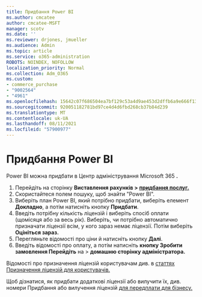 ```yaml
---
title: Придбання Power BI
ms.author: cmcatee
author: cmcatee-MSFT
manager: scotv
ms.date: ''
ms.reviewer: drjones, jmueller
ms.audience: Admin
ms.topic: article
ms.service: o365-administration
ROBOTS: NOINDEX, NOFOLLOW
localization_priority: Normal
ms.collection: Adm_O365
ms.custom:
- commerce_purchase
- "9002564"
- "4961"
ms.openlocfilehash: 15642c07f686504ea7bf129c53a4d9ae453d2dffb6a9e666f1312ed35acf9c16
ms.sourcegitcommit: 920051182781bd97ce4d4d6fbd268cb37b84d239
ms.translationtype: MT
ms.contentlocale: uk-UA
ms.lasthandoff: 08/11/2021
ms.locfileid: "57900977"
---
```

# <a name="purchase-power-bi"></a>Придбання Power BI

Power BI можна придбати в Центр адміністрування Microsoft 365 **.**

1. Перейдіть на сторінку **Виставлення рахунків > [придбання послуг.](https://go.microsoft.com/fwlink/p/?linkid=868433)**
2. Скористайтеся полем пошуку, щоб знайти "Power BI".
3. Виберіть план Power BI, який потрібно придбати, виберіть елемент **Докладно**, а потім натисніть кнопку **Придбати**.
4. Введіть потрібну кількість ліцензій і виберіть спосіб оплати (щомісяця або за весь рік). Виберіть, чи потрібно автоматично призначати ліцензії всім, у кого зараз немає ліцензії. Потім виберіть **Оцініться зараз.**
5. Перегляньте відомості про ціни й натисніть кнопку **Далі**.
6. Введіть відомості про оплату, а потім натисніть **кнопку Зробити замовлення Перейдіть** на  >  **домашню сторінку адміністратора.**

Відомості про призначення ліцензій користувачам див. в [статтях Призначення ліцензій для користувачів.](https://docs.microsoft.com/microsoft-365/admin/manage/assign-licenses-to-users)

Щоб дізнатися, як придбати додаткові ліцензії або вилучити їх, див. номери Придбання або вилучення ліцензій [для передплати для бізнесу.](https://docs.microsoft.com/microsoft-365/commerce/licenses/buy-licenses)